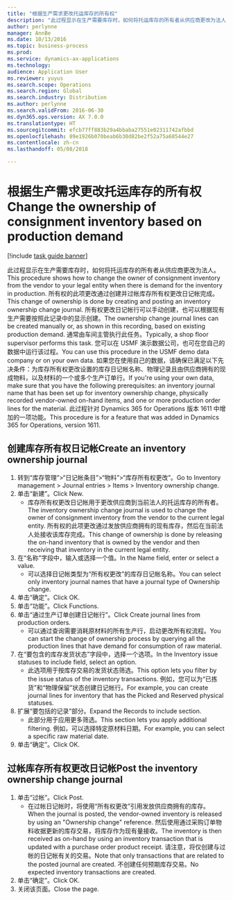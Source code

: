 ```yaml
---
title: "根据生产需求更改托运库存的所有权"
description: "此过程显示在生产需要库存时，如何将托运库存的所有者从供应商更改为法人。"
author: perlynne
manager: AnnBe
ms.date: 10/13/2016
ms.topic: business-process
ms.prod: 
ms.service: dynamics-ax-applications
ms.technology: 
audience: Application User
ms.reviewer: yuyus
ms.search.scope: Operations
ms.search.region: Global
ms.search.industry: Distribution
ms.author: perlynne
ms.search.validFrom: 2016-06-30
ms.dyn365.ops.version: AX 7.0.0
ms.translationtype: HT
ms.sourcegitcommit: efcb77ff883b29a4bbaba27551e02311742afbbd
ms.openlocfilehash: 89e1926b070beab6b30d82be2f52a75a68544e27
ms.contentlocale: zh-cn
ms.lasthandoff: 05/08/2018

---
```

# <a name="change-the-ownership-of-consignment-inventory-based-on-production-demand"></a><span data-ttu-id="9aaf6-103">根据生产需求更改托运库存的所有权</span><span class="sxs-lookup"><span data-stu-id="9aaf6-103">Change the ownership of consignment inventory based on production demand</span></span>

[!include [task guide banner](../../includes/task-guide-banner.md)]

<span data-ttu-id="9aaf6-104">此过程显示在生产需要库存时，如何将托运库存的所有者从供应商更改为法人。</span><span class="sxs-lookup"><span data-stu-id="9aaf6-104">This procedure shows how to change the owner of consignment inventory from the vendor to your legal entity when there is demand for the inventory in production.</span></span> <span data-ttu-id="9aaf6-105">所有权的此项更改通过创建并过帐库存所有权更改日记帐完成。</span><span class="sxs-lookup"><span data-stu-id="9aaf6-105">This change of ownership is done by creating and posting an inventory ownership change journal.</span></span> <span data-ttu-id="9aaf6-106">所有权更改日记帐行可以手动创建，也可以根据现有生产需要按照此记录中的显示创建。</span><span class="sxs-lookup"><span data-stu-id="9aaf6-106">The ownership change journal lines can be created manually or, as shown in this recording, based on existing production demand.</span></span> <span data-ttu-id="9aaf6-107">通常由车间主管执行此任务。</span><span class="sxs-lookup"><span data-stu-id="9aaf6-107">Typically, a shop floor supervisor performs this task.</span></span> <span data-ttu-id="9aaf6-108">您可以在 USMF 演示数据公司，也可在您自己的数据中运行该过程。</span><span class="sxs-lookup"><span data-stu-id="9aaf6-108">You can use this procedure in the USMF demo data company or on your own data.</span></span> <span data-ttu-id="9aaf6-109">如果您在使用自己的数据，请确保已满足以下先决条件：为库存所有权更改设置的库存日记帐名称、物理记录且由供应商拥有的现成物料，以及材料的一个或多个生产订单行。</span><span class="sxs-lookup"><span data-stu-id="9aaf6-109">If you're using your own data, make sure that you have the following prerequisites: an inventory journal name that has been set up for inventory ownership change, physically recorded vendor-owned on-hand items, and one or more production order lines for the material.</span></span> <span data-ttu-id="9aaf6-110">此过程针对 Dynamics 365 for Operations 版本 1611 中增加的一项功能。</span><span class="sxs-lookup"><span data-stu-id="9aaf6-110">This procedure is for a feature that was added in Dynamics 365 for Operations, version 1611.</span></span>


## <a name="create-an-inventory-ownership-journal"></a><span data-ttu-id="9aaf6-111">创建库存所有权日记帐</span><span class="sxs-lookup"><span data-stu-id="9aaf6-111">Create an inventory ownership journal</span></span>
1. <span data-ttu-id="9aaf6-112">转到“库存管理”>“日记帐条目”>“物料”>“库存所有权更改”。</span><span class="sxs-lookup"><span data-stu-id="9aaf6-112">Go to Inventory management > Journal entries > Items > Inventory ownership change.</span></span>
2. <span data-ttu-id="9aaf6-113">单击“新建”。</span><span class="sxs-lookup"><span data-stu-id="9aaf6-113">Click New.</span></span>
    * <span data-ttu-id="9aaf6-114">库存所有权更改日记帐用于更改供应商到当前法人的托运库存的所有者。</span><span class="sxs-lookup"><span data-stu-id="9aaf6-114">The inventory ownership change journal is used to change the owner of consignment inventory from the vendor to the current legal entity.</span></span> <span data-ttu-id="9aaf6-115">所有权的此项更改通过发放供应商拥有的现有库存，然后在当前法人处接收该库存完成。</span><span class="sxs-lookup"><span data-stu-id="9aaf6-115">This change of ownership is done by releasing the on-hand inventory that is owned by the vendor and then receiving that inventory in the current legal entity.</span></span>  
3. <span data-ttu-id="9aaf6-116">在“名称”字段中，输入或选择一个值。</span><span class="sxs-lookup"><span data-stu-id="9aaf6-116">In the Name field, enter or select a value.</span></span>
    * <span data-ttu-id="9aaf6-117">可以选择日记帐类型为“所有权更改”的库存日记帐名称。</span><span class="sxs-lookup"><span data-stu-id="9aaf6-117">You can select only inventory journal names that have a journal type of Ownership change.</span></span>  
4. <span data-ttu-id="9aaf6-118">单击“确定”。</span><span class="sxs-lookup"><span data-stu-id="9aaf6-118">Click OK.</span></span>
5. <span data-ttu-id="9aaf6-119">单击“功能”。</span><span class="sxs-lookup"><span data-stu-id="9aaf6-119">Click Functions.</span></span>
6. <span data-ttu-id="9aaf6-120">单击“通过生产订单创建日记帐行”。</span><span class="sxs-lookup"><span data-stu-id="9aaf6-120">Click Create journal lines from production orders.</span></span>
    * <span data-ttu-id="9aaf6-121">可以通过查询需要消耗原材料的所有生产行，启动更改所有权流程。</span><span class="sxs-lookup"><span data-stu-id="9aaf6-121">You can start the change of ownership process by querying all the production lines that have demand for consumption of raw material.</span></span>  
7. <span data-ttu-id="9aaf6-122">在“要包含的库存发货状态”字段中，选择一个选项。</span><span class="sxs-lookup"><span data-stu-id="9aaf6-122">In the Inventory issue statuses to include field, select an option.</span></span>
    * <span data-ttu-id="9aaf6-123">此选项用于按库存交易的发货状态筛选。</span><span class="sxs-lookup"><span data-stu-id="9aaf6-123">This option lets you filter by the issue status of the inventory transactions.</span></span> <span data-ttu-id="9aaf6-124">例如，您可以为“已拣货”和“物理保留”状态创建日记帐行。</span><span class="sxs-lookup"><span data-stu-id="9aaf6-124">For example, you can create journal lines for inventory that has the Picked and Reserved physical statuses.</span></span>  
8. <span data-ttu-id="9aaf6-125">扩展“要包括的记录”部分。</span><span class="sxs-lookup"><span data-stu-id="9aaf6-125">Expand the Records to include section.</span></span>
    * <span data-ttu-id="9aaf6-126">此部分用于应用更多筛选。</span><span class="sxs-lookup"><span data-stu-id="9aaf6-126">This section lets you apply additional filtering.</span></span> <span data-ttu-id="9aaf6-127">例如，可以选择特定原材料日期。</span><span class="sxs-lookup"><span data-stu-id="9aaf6-127">For example, you can select a specific raw material date.</span></span>  
9. <span data-ttu-id="9aaf6-128">单击“确定”。</span><span class="sxs-lookup"><span data-stu-id="9aaf6-128">Click OK.</span></span>

## <a name="post-the-inventory-ownership-change-journal"></a><span data-ttu-id="9aaf6-129">过帐库存所有权更改日记帐</span><span class="sxs-lookup"><span data-stu-id="9aaf6-129">Post the inventory ownership change journal</span></span>
1. <span data-ttu-id="9aaf6-130">单击“过帐”。</span><span class="sxs-lookup"><span data-stu-id="9aaf6-130">Click Post.</span></span>
    * <span data-ttu-id="9aaf6-131">在过帐日记帐时，将使用“所有权更改”引用发放供应商拥有的库存。</span><span class="sxs-lookup"><span data-stu-id="9aaf6-131">When the journal is posted, the vendor-owned inventory is released by using an "Ownership change" reference.</span></span> <span data-ttu-id="9aaf6-132">然后使用通过采购订单物料收据更新的库存交易，将库存作为现有量接收。</span><span class="sxs-lookup"><span data-stu-id="9aaf6-132">The inventory is then received as on-hand by using an inventory transaction that is updated with a purchase order product receipt.</span></span> <span data-ttu-id="9aaf6-133">请注意，将仅创建与过帐的日记帐有关的交易。</span><span class="sxs-lookup"><span data-stu-id="9aaf6-133">Note that only transactions that are related to the posted journal are created.</span></span> <span data-ttu-id="9aaf6-134">不创建任何预期库存交易。</span><span class="sxs-lookup"><span data-stu-id="9aaf6-134">No expected inventory transactions are created.</span></span>  
2. <span data-ttu-id="9aaf6-135">单击“确定”。</span><span class="sxs-lookup"><span data-stu-id="9aaf6-135">Click OK.</span></span>
3. <span data-ttu-id="9aaf6-136">关闭该页面。</span><span class="sxs-lookup"><span data-stu-id="9aaf6-136">Close the page.</span></span>

